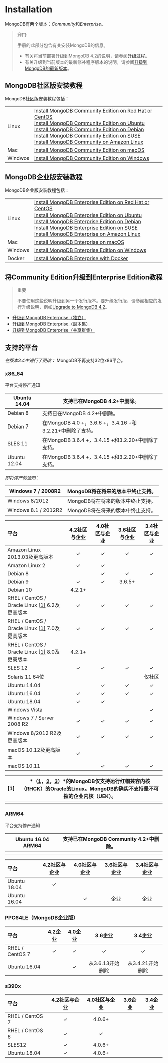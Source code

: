 # Installation

MongoDB有两个版本：*Community*和*Enterprise*。

> 窍门:
>
>  手册的此部分包含有关安装MongoDB的信息。
>
> - 有关将当前部署升级到MongoDB 4.2的说明，请参阅[升级过程](https://docs.mongodb.com/manual/release-notes/4.2/#upgrade)。
> - 有关升级到当前版本的最新修补程序版本的说明，请参阅[升级到MongoDB的最新版本](https://docs.mongodb.com/manual/tutorial/upgrade-revision/)。

## MongoDB社区版安装教程

MongoDB社区版安装教程包括：

|         |                                                              |
| :------ | :----------------------------------------------------------- |
| Linux   | [Install MongoDB Community Edition on Red Hat or CentOS](https://docs.mongodb.com/manual/tutorial/install-mongodb-on-red-hat/)<br />[Install MongoDB Community Edition on Ubuntu](https://docs.mongodb.com/manual/tutorial/install-mongodb-on-ubuntu/)<br />[Install MongoDB Community Edition on Debian](https://docs.mongodb.com/manual/tutorial/install-mongodb-on-debian/)<br />[Install MongoDB Community Edition on SUSE](https://docs.mongodb.com/manual/tutorial/install-mongodb-on-suse/)<br />[Install MongoDB Community on Amazon Linux](https://docs.mongodb.com/manual/tutorial/install-mongodb-on-amazon/) |
| Mac     | [ Install MongoDB Community Edition on macOS](https://docs.mongodb.com/manual/tutorial/install-mongodb-on-os-x/) |
| Windwos | [Install MongoDB Community Edition on Windows](https://docs.mongodb.com/manual/tutorial/install-mongodb-on-windows/) |

## MongoDB企业版安装教程

MongoDB企业版安装教程包括：

|         |                                                              |
| :------ | :----------------------------------------------------------- |
| Linux   | [ Install MongoDB Enterprise Edition on Red Hat or CentOS](https://docs.mongodb.com/manual/tutorial/install-mongodb-enterprise-on-red-hat/)<br />[Install MongoDB Enterprise Edition on Ubuntu](https://docs.mongodb.com/manual/tutorial/install-mongodb-enterprise-on-ubuntu/)<br />[Install MongoDB Enterprise Edition on Debian](https://docs.mongodb.com/manual/tutorial/install-mongodb-enterprise-on-debian/)<br />[Install MongoDB Enterprise Edition on SUSE](https://docs.mongodb.com/manual/tutorial/install-mongodb-enterprise-on-suse/)<br />[Install MongoDB Enterprise on Amazon Linux](https://docs.mongodb.com/manual/tutorial/install-mongodb-enterprise-on-amazon/) |
| Mac     | [ Install MongoDB Enterprise on macOS](https://docs.mongodb.com/manual/tutorial/install-mongodb-enterprise-on-os-x/) |
| Windows | [ Install MongoDB Enterprise Edition on Windows](https://docs.mongodb.com/manual/tutorial/install-mongodb-enterprise-on-windows/) |
| Docker  | [ Install MongoDB Enterprise with Docker](https://docs.mongodb.com/manual/tutorial/install-mongodb-enterprise-with-docker/) |

## 将Community Edition升级到Enterprise Edition教程

> 重要
>
> 不要使用这些说明升级到另一个发行版本。要升级发行版，请参阅相应的发行升级说明，例如[Upgrade to MongoDB 4.2](https://docs.mongodb.com/manual/release-notes/4.2/#upgrade)。

- [升级到MongoDB Enterprise（独立）](https://docs.mongodb.com/manual/tutorial/upgrade-to-enterprise-standalone/)
- [升级到MongoDB Enterprise（副本集）](https://docs.mongodb.com/manual/tutorial/upgrade-to-enterprise-replica-set/)
- [升级到MongoDB Enterprise（共享群集）](https://docs.mongodb.com/manual/tutorial/upgrade-to-enterprise-sharded-cluster/)

## 支持的平台

*在版本3.4中进行了更改：* MongoDB不再支持32位x86平台。

### x86_64

平台支持停产通知

| Ubuntu 14.04 | 支持已在MongoDB 4.2+中删除。                              |
| ------------ | --------------------------------------------------------- |
| Debian 8     | 支持已在MongoDB 4.2+中删除。                              |
| Debian 7     | 在MongoDB 4.0 +，3.6.6 +，3.4.16 +和3.2.21+中删除了支持。 |
| SLES 11      | 在MongoDB 3.6.4 +，3.4.15 +和3.2.20+中删除了支持。        |
| Ubuntu 12.04 | 在MongoDB 3.6.4 +，3.4.15 +和3.2.20+中删除了支持。        |

*即将停产的通知*：

| Windows 7 / 2008R2   | MongoDB将在将来的版本中终止支持。 |
| -------------------- | --------------------------------- |
| Windows 8/2012       | MongoDB将在将来的版本中终止支持。 |
| Windows 8.1 / 2012R2 | MongoDB将在将来的版本中终止支持。 |

| 平台                                                         | 4.2社区与企业 | 4.0社区与企业 | 3.6社区与企业 | 3.4社区与企业 |
| :----------------------------------------------------------- | :-----------: | :-----------: | :-----------: | :-----------: |
| Amazon Linux 2013.03及更高版本                               |       ✓       |       ✓       |       ✓       |       ✓       |
| Amazon Linux 2                                               |       ✓       |       ✓       |               |               |
| Debian 8                                                     |               |       ✓       |       ✓       |       ✓       |
| Debian 9                                                     |       ✓       |       ✓       |    3.6.5+     |               |
| Debian 10                                                    |    4.2.1+     |               |               |               |
| RHEL / CentOS / Oracle Linux [[1\]](https://docs.mongodb.com/manual/installation/#oracle-linux) 6.2及更高版本 |       ✓       |       ✓       |       ✓       |       ✓       |
| RHEL / CentOS / Oracle Linux [[1\]](https://docs.mongodb.com/manual/installation/#oracle-linux) 7.0及更高版本 |       ✓       |       ✓       |       ✓       |       ✓       |
| RHEL / CentOS / Oracle Linux [[1\]](https://docs.mongodb.com/manual/installation/#oracle-linux) 8.0及更高版本 |    4.2.1+     |               |               |               |
| SLES 12                                                      |       ✓       |       ✓       |       ✓       |       ✓       |
| Solaris 11 64位                                              |               |               |               |    仅社区     |
| Ubuntu 14.04                                                 |               |       ✓       |       ✓       |       ✓       |
| Ubuntu 16.04                                                 |       ✓       |       ✓       |       ✓       |       ✓       |
| Ubuntu 18.04                                                 |       ✓       |       ✓       |               |               |
| Windows Vista                                                |               |               |               |       ✓       |
| Windows 7 / Server 2008 R2                                   |       ✓       |       ✓       |       ✓       |       ✓       |
| Windows 8/2012 R2及更高版本                                  |       ✓       |       ✓       |       ✓       |       ✓       |
| macOS 10.12及更高版本                                        |       ✓       |               |               |               |
| macOS 10.11                                                  |               |       ✓       |       ✓       |       ✓       |

| [1]  | *（[1](https://docs.mongodb.com/manual/installation/#id1)，[2](https://docs.mongodb.com/manual/installation/#id2)，[3](https://docs.mongodb.com/manual/installation/#id3)）*的MongoDB仅支持运行红帽兼容内核（RHCK）的Oracle的Linux。MongoDB的确实**不**支持坚不可摧的企业内核（UEK）。 |
| ---- | ------------------------------------------------------------ |
|      |                                                              |

### ARM64 

平台支持停产通知

| Ubuntu 16.04 ARM64 | 支持已在MongoDB Community 4.2+中删除。 |
| ------------------ | -------------------------------------- |
|                    |                                        |

| 平台         | 4.2社区与企业 | 4.0社区与企业 | 3.6社区与企业 | 3.4社区与企业 |
| :----------- | :-----------: | :-----------: | :-----------: | :-----------: |
| Ubuntu 18.04 |       ✓       |               |               |               |
| Ubuntu 16.04 |               |       ✓       |     企业      |     企业      |

### PPC64LE（MongoDB企业版）

| 平台            | 4.2企业 | 4.0企业 |     3.6企业      |     3.4企业      |
| :-------------- | :-----: | :-----: | :--------------: | :--------------: |
| RHEL / CentOS 7 |    ✓    |    ✓    |        ✓         |        ✓         |
| Ubuntu 16.04    |         |    ✓    | 从3.6.13开始删除 | 从3.4.21开始删除 |

### s390x 

| 平台            | 4.2社区与企业 | 4.0社区与企业 | 3.6企业 | 3.4企业 |
| :-------------- | :-----------: | :-----------: | :-----: | :-----: |
| RHEL / CentOS 7 |       ✓       |    4.0.6+     |         |         |
| RHEL / CentOS 6 |       ✓       |       ✓       |         |         |
| SLES12          |       ✓       |    4.0.6+     |         |         |
| Ubuntu 18.04    |       ✓       |    4.0.6+     |         |         |